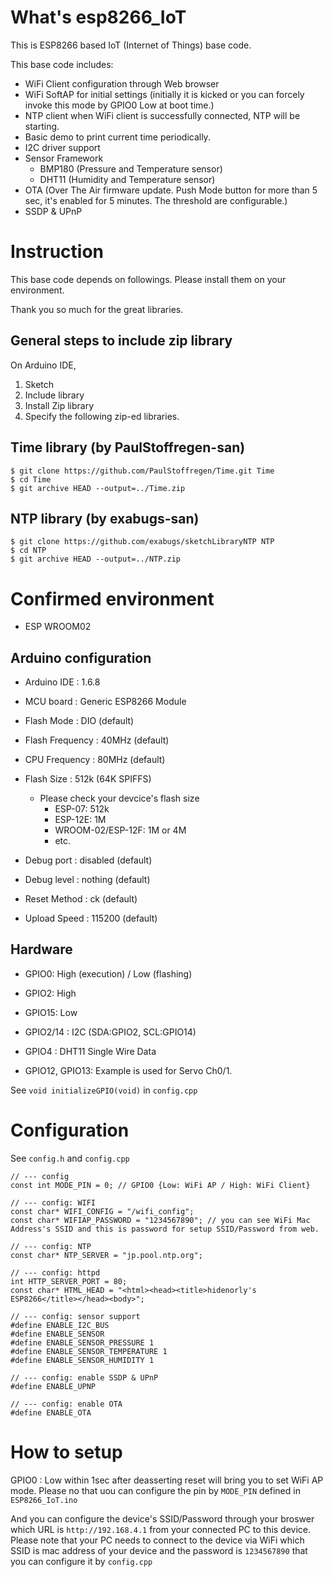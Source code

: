 # What's esp8266_IoT

This is ESP8266 based IoT (Internet of Things) base code.

This base code includes:
 - WiFi Client configuration through Web browser
 - WiFi SoftAP for initial settings (initially it is kicked or you can forcely invoke this mode by GPIO0 Low at boot time.)
 - NTP client when WiFi client is successfully connected, NTP will be starting.
 - Basic demo to print current time periodically.
 - I2C driver support 
 - Sensor Framework
   - BMP180 (Pressure and Temperature sensor)
   - DHT11 (Humidity and Temperature sensor)
 - OTA (Over The Air firmware update. Push Mode button for more than 5 sec, it's enabled for 5 minutes. The threshold are configurable.)
 - SSDP & UPnP

# Instruction

This base code depends on followings. Please install them on your environment.

Thank you so much for the great libraries.

## General steps to include zip library

On Arduino IDE,

1. Sketch
2. Include library
3. Install Zip library
4. Specify the following zip-ed libraries.

## Time library (by PaulStoffregen-san)

```
$ git clone https://github.com/PaulStoffregen/Time.git Time
$ cd Time
$ git archive HEAD --output=../Time.zip
```

## NTP library (by exabugs-san)

```
$ git clone https://github.com/exabugs/sketchLibraryNTP NTP
$ cd NTP
$ git archive HEAD --output=../NTP.zip
```

# Confirmed environment

* ESP WROOM02

## Arduino configuration

* Arduino IDE : 1.6.8

* MCU board : Generic ESP8266 Module
* Flash Mode : DIO (default)
* Flash Frequency : 40MHz (default)
* CPU Frequency : 80MHz (default)
* Flash Size : 512k (64K SPIFFS)
  * Please check your devcice's flash size
    * ESP-07: 512k
    * ESP-12E: 1M
    * WROOM-02/ESP-12F: 1M or 4M
    * etc.
* Debug port : disabled (default)
* Debug level : nothing (default)
* Reset Method : ck (default)
* Upload Speed : 115200 (default)

## Hardware

* GPIO0: High (execution) / Low (flashing)
* GPIO2: High
* GPIO15: Low

* GPIO2/14 : I2C (SDA:GPIO2, SCL:GPIO14)
* GPIO4 : DHT11 Single Wire Data

* GPIO12, GPIO13: Example is used for Servo Ch0/1.

See ```void initializeGPIO(void)``` in ```config.cpp```


# Configuration

See ```config.h``` and ```config.cpp```

```
// --- config
const int MODE_PIN = 0; // GPIO0 {Low: WiFi AP / High: WiFi Client}

// --- config: WIFI
const char* WIFI_CONFIG = "/wifi_config";
const char* WIFIAP_PASSWORD = "1234567890"; // you can see WiFi Mac Address's SSID and this is password for setup SSID/Password from web.

// --- config: NTP
const char* NTP_SERVER = "jp.pool.ntp.org";

// --- config: httpd
int HTTP_SERVER_PORT = 80;
const char* HTML_HEAD = "<html><head><title>hidenorly's ESP8266</title></head><body>";

// --- config: sensor support
#define ENABLE_I2C_BUS
#define ENABLE_SENSOR
#define ENABLE_SENSOR_PRESSURE 1
#define ENABLE_SENSOR_TEMPERATURE 1
#define ENABLE_SENSOR_HUMIDITY 1

// --- config: enable SSDP & UPnP
#define ENABLE_UPNP

// --- config: enable OTA
#define ENABLE_OTA
```

# How to setup

GPIO0 : Low within 1sec after deasserting reset will bring you to set WiFi AP mode.
Please no that uou can configure the pin by ```MODE_PIN``` defined in ```ESP8266_IoT.ino```

And you can configure the device's SSID/Password through your broswer which URL is ```http://192.168.4.1``` from your connected PC to this device. Please note that your PC needs to connect to the device via WiFi which SSID is mac address of your device and the password is ```1234567890``` that you can configure it by ```config.cpp```

